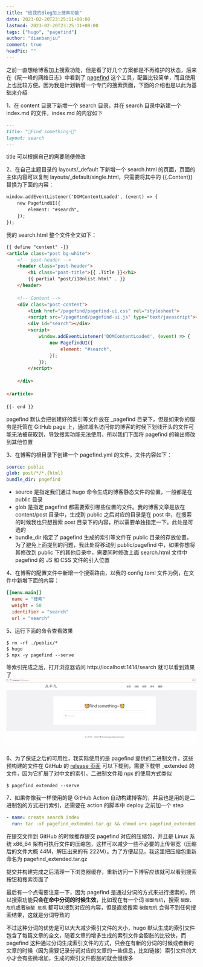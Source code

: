 ```yaml
---
title: "给我的Blog加上搜索功能"
date: 2023-02-20T23:25:11+08:00
lastmod: 2023-02-20T23:25:11+08:00
tags: ["hugo", "pagefind"]
author: "dianbanjiu"
comment: true
headPic: ""
---
```


之前一直想给博客加上搜索功能，但是看了好几个方案都是不再维护的状态，后来在《阮一峰的网络日志》中看到了 [pagefind](https://pagefind.app/) 这个工具，配置比较简单，而且使用上也比较方便。因为我是计划新增一个专门的搜索页面，下面的介绍也是以此为基础来介绍  

1、在 content 目录下新增一个 search 目录，并在 search 目录中新建一个 index.md 的文件，index.md 的内容如下  
```markdown
---
title: "🥰Find something~🥰"
layout: search
---
```
title 可以根据自己的需要随便修改  

2、在自己主题目录的 layouts/_default 下新增一个 search.html 的页面，页面的主体内容可以复制 layouts/_default/single.html，只需要将其中的 {{.Content}} 替换为下面的内容：  
```html
window.addEventListener('DOMContentLoaded', (event) => {
    new PagefindUI({
        element: "#search",
    });
});
```

我的 search.html 整个文件全文如下：  
```html
{{ define "content" -}}
<article class="post bg-white">
    <!-- post-header -->
    <header class="post-header">
        <h1 class="post-title">{{ .Title }}</h1>
        {{ partial "post/i18nlist.html" . }}
    </header>

    <!-- Content -->
    <div class="post-content">
        <link href="/pagefind/pagefind-ui.css" rel="stylesheet">
        <script src="/pagefind/pagefind-ui.js" type="text/javascript"></script>
        <div id="search"></div>
        <script>
            window.addEventListener('DOMContentLoaded', (event) => {
                new PagefindUI({
                    element: "#search",
                });
            });
        </script>

    </div>

</article>

{{- end }}
``` 

pagefind 默认会把创建好的索引等文件放在 _pagefind 目录下，但是如果你的服务是托管在 GitHub page 上，通过域名访问你的博客的时候下划线开头的文件可能无法被获取到，导致搜索功能无法使用，所以我们下面将 pagefind 的输出修改到其他位置  

3、在博客的根目录下创建一个 pagefind.yml 的文件，文件内容如下：  
```yaml
source: public
glob: post/*/*.{html}
bundle_dir: pagefind
```

- source 是指定我们通过 hugo 命令生成的博客静态文件的位置，一般都是在 public 目录  
- glob 是指定 pagefind 都需要索引哪些位置的文件。我的博客文章是放在 content/post 目录中，生成到 public 之后对应的目录是在 post 中，在搜索的时候我也只想搜索 post 目录下的内容，所以需要单独指定一下。此处是可选的  
- bundle_dir 指定了 pagefind 生成的索引等文件在 public 目录的存放位置，为了避免上面提到的问题，我此处将移动到 public/pagefind 中，如果你想将其修改到 public 下的其他目录中，需要同时修改上面 search.html 文件中 pagefind 的 JS 和 CSS 文件的引入位置

4、在博客的配置文件中新增一个搜索路由，以我的 config.toml 文件为例，在文件中新增下面的内容：  
```toml
[[menu.main]]
  name = "搜索"
  weight = 50
  identifier = "search"
  url = "search"
```

5、运行下面的命令查看效果  
```shell
$ rm -rf ./public/* 
$ hugo
$ npx -y pagefind --serve
```

等索引完成之后，打开浏览器访问 http://localhost:1414/search 就可以看到效果了  
![](/img/pagefind_search_show.png)  

6、为了保证之后的可用性，我实际使用的是 pagefind 提供的二进制文件，这些预构建的文件在 GitHub 的 [release 页面](https://github.com/CloudCannon/pagefind/releases) 可以下载到，需要下载带 _extended 的文件，因为它扩展了对中文的索引。二进制文件和 npx 的使用方式类似
```shell
$ pagefind_extended --serve
```

7、如果你像我一样使用的是 GitHub Action 自动构建博客的，并且也是用的是二进制包的方式进行索引，还需要在 action 的脚本中 deploy 之前加一个 step  
```yaml
- name: create search index
  run: tar -xf pagefind_extended.tar.gz && chmod u+x pagefind_extended && ./pagefind_extended && rm -f pagefind_extended
```
在提交文件到 GitHub 的时候推荐提交 pagefind 对应的压缩包，并且是 Linux 系统 x86_64 架构可执行文件的压缩包，这样可以减少一些不必要的上传带宽（压缩后的文件大概 44M，解压出来的有 222M）。为了方便起见，我这里把压缩包重新命名为 pagefind_extended.tar.gz  

提交并构建完成之后清理一下浏览器缓存，重新访问一下博客应该就可以看到搜索按钮和搜索页面了  

最后有一个点需要注意一下，因为 pagefind 是通过分词的方式来进行搜索的，所以搜索功能**只会在命中分词的时候生效**，比如现在有一个词 `碳酸危机`，搜索 `碳酸`、`危机`或者`碳酸 危机` 都可以搜到对应的内容，但是直接搜索 `碳酸危机` 会得不到任何搜索结果，这就是分词导致的  

不过这种分词的优势是可以大大减少索引文件的大小，hugo 默认生成的索引文件包含了每篇文章的全文，随着文章的增多生成的索引文件会膨胀的比较快，而 pagefind 这种通过分词生成索引文件的方式，只会在有新的分词的时候或者新的文章的时候（因为需要记录分词对应的文章的一些信息，比如链接）索引文件的大小才会有些微增加，生成的索引文件膨胀的就会慢很多